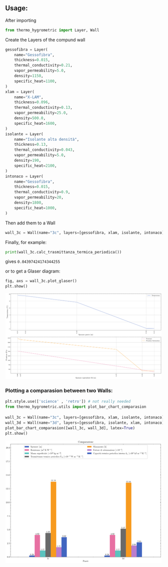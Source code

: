 ## Usage:
After importing
```python
from thermo_hygrometric import Layer, Wall
```

Create the Layers of the compund wall
```python
gessofibra = Layer(
    name="Gessofibra",
    thickness=0.015,
    thermal_conductivity=0.21,
    vapor_permeability=5.0,
    density=1150,
    specific_heat=1100,
)
xlam = Layer(
    name="X-LAM",
    thickness=0.096,
    thermal_conductivity=0.13,
    vapor_permeability=25.0,
    density=500.0,
    specific_heat=1600,
)
isolante = Layer(
    name="Isolante alta densità",
    thickness=0.13,
    thermal_conductivity=0.043,
    vapor_permeability=5.0,
    density=190,
    specific_heat=2100,
)
intonaco = Layer(
    name="Gessofibra",
    thickness=0.015,
    thermal_conductivity=0.9,
    vapor_permeability=20,
    density=1800,
    specific_heat=1000,
)
```
Then add them to a Wall 
```python
wall_3c = Wall(name="3c", layers=[gessofibra, xlam, isolante, intonaco])
```
Finally, for example:
```python
print(wall_3c.calc_trasmittanza_termica_periodica())
```
gives `0.04397424174344255`

or to get a Glaser diagram:
```python
fig, axs = wall_3c.plot_glaser()
plt.show()
```
<img src="examples/my-bachelor-thesis/github_Glaser_wall_3c.png" alt="glaser" width="500"/>


### Plotting a comparasion between two Walls:
```python
plt.style.use(['science' , 'retro']) # not really needed
from thermo_hygrometric.utils import plot_bar_chart_comparasion

wall_3c = Wall(name="3c", layers=[gessofibra, xlam, isolante, intonaco])
wall_3d = Wall(name="3d", layers=[gessofibra, isolante, xlam, intonaco])
plot_bar_chart_comparasion([wall_3c, wall_3d], latex=True)
plt.show()
```
<img src="examples/my-bachelor-thesis/github_bar_chart_comparasion.png" alt="glaser" width="500"/>
